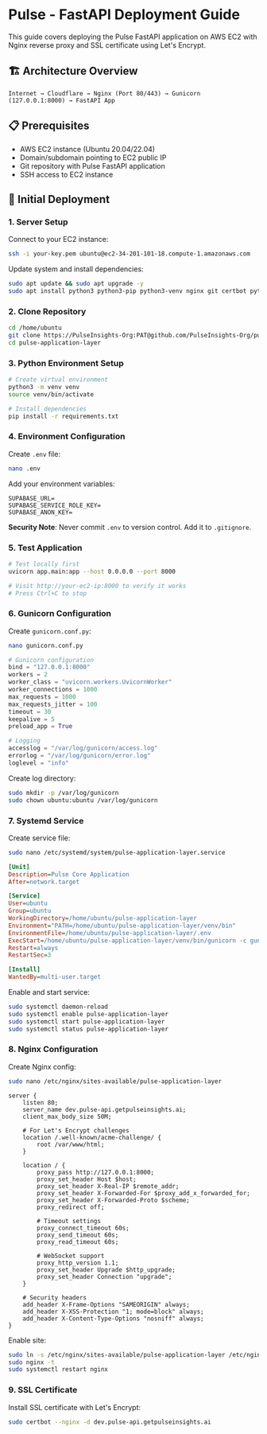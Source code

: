 # Pulse - FastAPI Deployment Guide

This guide covers deploying the Pulse FastAPI application on AWS EC2 with Nginx reverse proxy and SSL certificate using Let's Encrypt.

## 🏗️ Architecture Overview

```
Internet → Cloudflare → Nginx (Port 80/443) → Gunicorn (127.0.0.1:8000) → FastAPI App
```

## 📋 Prerequisites

- AWS EC2 instance (Ubuntu 20.04/22.04)
- Domain/subdomain pointing to EC2 public IP
- Git repository with Pulse FastAPI application
- SSH access to EC2 instance

## 🚀 Initial Deployment

### 1. Server Setup

Connect to your EC2 instance:

```bash
ssh -i your-key.pem ubuntu@ec2-34-201-101-18.compute-1.amazonaws.com
```

Update system and install dependencies:

```bash
sudo apt update && sudo apt upgrade -y
sudo apt install python3 python3-pip python3-venv nginx git certbot python3-certbot-nginx -y
```

### 2. Clone Repository

```bash
cd /home/ubuntu
git clone https://PulseInsights-Org:PAT@github.com/PulseInsights-Org/pulse-application-layer.git
cd pulse-application-layer
```

### 3. Python Environment Setup

```bash
# Create virtual environment
python3 -m venv venv
source venv/bin/activate

# Install dependencies
pip install -r requirements.txt
```

### 4. Environment Configuration

Create `.env` file:

```bash
nano .env
```

Add your environment variables:

```env
SUPABASE_URL=
SUPABASE_SERVICE_ROLE_KEY=
SUPABASE_ANON_KEY=
```

**Security Note**: Never commit `.env` to version control. Add it to `.gitignore`.

### 5. Test Application

```bash
# Test locally first
uvicorn app.main:app --host 0.0.0.0 --port 8000

# Visit http://your-ec2-ip:8000 to verify it works
# Press Ctrl+C to stop
```

### 6. Gunicorn Configuration

Create `gunicorn.conf.py`:

```bash
nano gunicorn.conf.py
```

```python
# Gunicorn configuration
bind = "127.0.0.1:8000"
workers = 2
worker_class = "uvicorn.workers.UvicornWorker"
worker_connections = 1000
max_requests = 1000
max_requests_jitter = 100
timeout = 30
keepalive = 5
preload_app = True

# Logging
accesslog = "/var/log/gunicorn/access.log"
errorlog = "/var/log/gunicorn/error.log"
loglevel = "info"
```

Create log directory:

```bash
sudo mkdir -p /var/log/gunicorn
sudo chown ubuntu:ubuntu /var/log/gunicorn
```

### 7. Systemd Service

Create service file:

```bash
sudo nano /etc/systemd/system/pulse-application-layer.service
```

```ini
[Unit]
Description=Pulse Core Application
After=network.target

[Service]
User=ubuntu
Group=ubuntu
WorkingDirectory=/home/ubuntu/pulse-application-layer
Environment="PATH=/home/ubuntu/pulse-application-layer/venv/bin"
EnvironmentFile=/home/ubuntu/pulse-application-layer/.env
ExecStart=/home/ubuntu/pulse-application-layer/venv/bin/gunicorn -c gunicorn.conf.py app.main:app
Restart=always
RestartSec=3

[Install]
WantedBy=multi-user.target
```

Enable and start service:

```bash
sudo systemctl daemon-reload
sudo systemctl enable pulse-application-layer
sudo systemctl start pulse-application-layer
sudo systemctl status pulse-application-layer
```

### 8. Nginx Configuration

Create Nginx config:

```bash
sudo nano /etc/nginx/sites-available/pulse-application-layer
```

```nginx
server {
    listen 80;
    server_name dev.pulse-api.getpulseinsights.ai;
    client_max_body_size 50M;

    # For Let's Encrypt challenges
    location /.well-known/acme-challenge/ {
        root /var/www/html;
    }

    location / {
        proxy_pass http://127.0.0.1:8000;
        proxy_set_header Host $host;
        proxy_set_header X-Real-IP $remote_addr;
        proxy_set_header X-Forwarded-For $proxy_add_x_forwarded_for;
        proxy_set_header X-Forwarded-Proto $scheme;
        proxy_redirect off;

        # Timeout settings
        proxy_connect_timeout 60s;
        proxy_send_timeout 60s;
        proxy_read_timeout 60s;

        # WebSocket support
        proxy_http_version 1.1;
        proxy_set_header Upgrade $http_upgrade;
        proxy_set_header Connection "upgrade";
    }

    # Security headers
    add_header X-Frame-Options "SAMEORIGIN" always;
    add_header X-XSS-Protection "1; mode=block" always;
    add_header X-Content-Type-Options "nosniff" always;
}
```

Enable site:

```bash
sudo ln -s /etc/nginx/sites-available/pulse-application-layer /etc/nginx/sites-enabled/
sudo nginx -t
sudo systemctl restart nginx
```

### 9. SSL Certificate

Install SSL certificate with Let's Encrypt:

```bash
sudo certbot --nginx -d dev.pulse-api.getpulseinsights.ai
```
